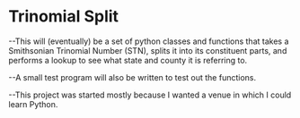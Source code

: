 # Trinomial Split

--This will (eventually) be a set of python  classes and functions that takes a Smithsonian Trinomial Number (STN), splits it into its constituent parts, and performs a lookup to see what state and county it is referring to. 

--A small test program will also be written to test out the functions.

--This project was started mostly because I wanted a venue in which I could learn Python. 
